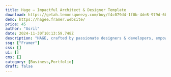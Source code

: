 ```yaml
---
title: Hage — Impactful Architect & Designer Template
download: https://getah.lemonsqueezy.com/buy/f4c079d4-1f0b-4de8-979d-6b310d93281f
demo: https://hagee.framer.website/
price: 45
author: "Asril"
date: 2024-11-30T10:13:59.748Z
description: "HAGE, crafted by passionate designers & developers, empowers design pros with innovative tools. Whether architect, interior designer, or enthusiast, HAGE ensures impactful, memorable design experiences."
ssg: ["Framer"]
css: []
ui: []
cms: []
category: [Business,Portfolio]
draft: false
---
```

